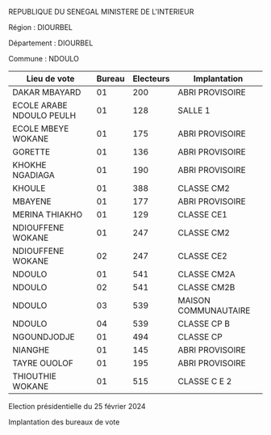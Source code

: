 REPUBLIQUE DU SENEGAL MINISTERE DE L'INTERIEUR

Région : DIOURBEL

Département : DIOURBEL

Commune : NDOULO

| Lieu de vote | Bureau | Electeurs | Implantation |
| - | - | - | - |
| DAKAR MBAYARD | 01 | 200 | ABRI PROVISOIRE |
| ECOLE ARABE NDOULO PEULH | 01 | 128 | SALLE 1 |
| ECOLE MBEYE WOKANE | 01 | 175 | ABRI PROVISOIRE |
| GORETTE | 01 | 136 | ABRI PROVISOIRE |
| KHOKHE NGADIAGA | 01 | 190 | ABRI PROVISOIRE |
| KHOULE | 01 | 388 | CLASSE CM2 |
| MBAYENE | 01 | 177 | ABRI PROVISOIRE |
| MERINA THIAKHO | 01 | 129 | CLASSE CE1 |
| NDIOUFFENE WOKANE | 01 | 247 | CLASSE CM2 |
| NDIOUFFENE WOKANE | 02 | 247 | CLASSE CE2 |
| NDOULO | 01 | 541 | CLASSE CM2A |
| NDOULO | 02 | 541 | CLASSE CM2B |
| NDOULO | 03 | 539 | MAISON COMMUNAUTAIRE |
| NDOULO | 04 | 539 | CLASSE CP B |
| NGOUNDJODJE | 01 | 494 | CLASSE CP |
| NIANGHE | 01 | 145 | ABRI PROVISOIRE |
| TAYRE OUOLOF | 01 | 195 | ABRI PROVISOIRE |
| THIOUTHIE WOKANE | 01 | 515 | CLASSE C E 2 |

<!-- PageNumber="9/15" -->

Election présidentielle du 25 février 2024

Implantation des bureaux de vote
